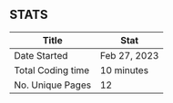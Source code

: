 ## STATS

| Title  | Stat |
| ------------- | ------------- |
| Date Started  | Feb 27, 2023  |
| Total Coding time  | 10 minutes  |
| No. Unique Pages  | 12  |
